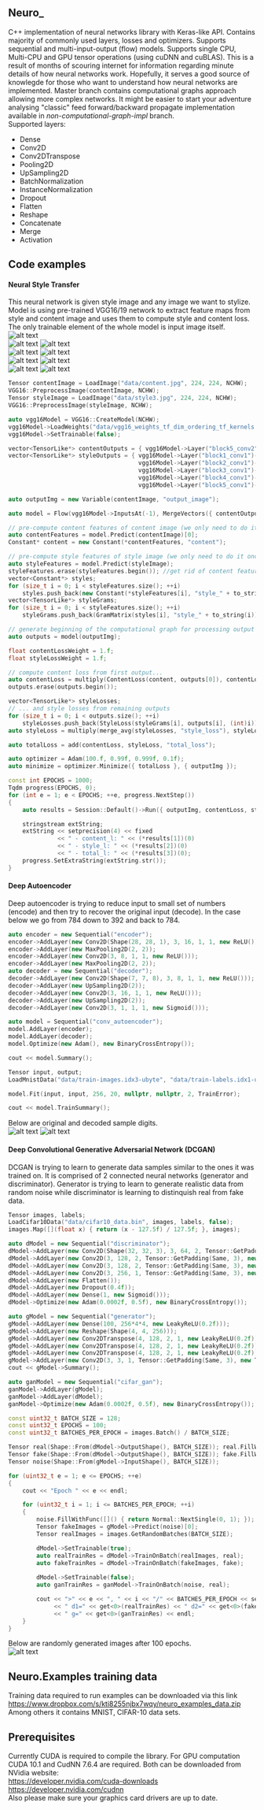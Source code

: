## Neuro_
C++ implementation of neural networks library with Keras-like API. Contains majority of commonly used layers, losses and optimizers. Supports sequential and multi-input-output (flow) models. Supports single CPU, Multi-CPU and GPU tensor operations (using cuDNN and cuBLAS). This is a result of months of scouring internet for information regarding minute details of how neural networks work. Hopefully, it serves a good source of knowlegde for those who want to understand how neural networks are implemented. Master branch contains computational graphs approach allowing more complex networks. It might be easier to start your adventure analysing "classic" feed forward/backward propagate implementation available in *non-computational-graph-impl* branch.  
Supported layers:  
* Dense
* Conv2D
* Conv2DTranspose
* Pooling2D
* UpSampling2D
* BatchNormalization
* InstanceNormalization
* Dropout
* Flatten
* Reshape
* Concatenate
* Merge
* Activation

## Code examples
#### Neural Style Transfer
This neural network is given style image and any image we want to stylize. Model is using pre-trained VGG16/19 network to extract feature maps from style and content image and uses them to compute style and content loss. The only trainable element of the whole model is input image itself.  
![alt text](https://github.com/Cr33zz/Neuro_/blob/computation-graph/Neuro.Examples/content.jpg)  
![alt text](https://github.com/Cr33zz/Neuro_/blob/computation-graph/Neuro.Examples/style.jpg)
![alt text](https://github.com/Cr33zz/Neuro_/blob/computation-graph/Neuro.Examples/neural_transfer.jpg)  
![alt text](https://github.com/Cr33zz/Neuro_/blob/computation-graph/Neuro.Examples/style3.jpg)
![alt text](https://github.com/Cr33zz/Neuro_/blob/computation-graph/Neuro.Examples/neural_transfer3.jpg)  
![alt text](https://github.com/Cr33zz/Neuro_/blob/computation-graph/Neuro.Examples/style4.jpg)
![alt text](https://github.com/Cr33zz/Neuro_/blob/computation-graph/Neuro.Examples/neural_transfer4.jpg)  
![alt text](https://github.com/Cr33zz/Neuro_/blob/computation-graph/Neuro.Examples/style5.jpg)
![alt text](https://github.com/Cr33zz/Neuro_/blob/computation-graph/Neuro.Examples/neural_transfer5.jpg)  
```cpp
Tensor contentImage = LoadImage("data/content.jpg", 224, 224, NCHW);
VGG16::PreprocessImage(contentImage, NCHW);
Tensor styleImage = LoadImage("data/style3.jpg", 224, 224, NCHW);
VGG16::PreprocessImage(styleImage, NCHW);

auto vgg16Model = VGG16::CreateModel(NCHW);
vgg16Model->LoadWeights("data/vgg16_weights_tf_dim_ordering_tf_kernels.h5");
vgg16Model->SetTrainable(false);

vector<TensorLike*> contentOutputs = { vgg16Model->Layer("block5_conv2")->Outputs()[0] };
vector<TensorLike*> styleOutputs = { vgg16Model->Layer("block1_conv1")->Outputs()[0], 
                                     vgg16Model->Layer("block2_conv1")->Outputs()[0], 
                                     vgg16Model->Layer("block3_conv1")->Outputs()[0], 
                                     vgg16Model->Layer("block4_conv1")->Outputs()[0],
                                     vgg16Model->Layer("block5_conv1")->Outputs()[0] };

auto outputImg = new Variable(contentImage, "output_image");

auto model = Flow(vgg16Model->InputsAt(-1), MergeVectors({ contentOutputs, styleOutputs }));

// pre-compute content features of content image (we only need to do it once since that image won't change)
auto contentFeatures = model.Predict(contentImage)[0];
Constant* content = new Constant(*contentFeatures, "content");

// pre-compute style features of style image (we only need to do it once since that image won't change either)
auto styleFeatures = model.Predict(styleImage);
styleFeatures.erase(styleFeatures.begin()); //get rid of content feature
vector<Constant*> styles;
for (size_t i = 0; i < styleFeatures.size(); ++i)
    styles.push_back(new Constant(*styleFeatures[i], "style_" + to_string(i)));
vector<TensorLike*> styleGrams;
for (size_t i = 0; i < styleFeatures.size(); ++i)
    styleGrams.push_back(GramMatrix(styles[i], "style_" + to_string(i)));

// generate beginning of the computational graph for processing output image
auto outputs = model(outputImg);

float contentLossWeight = 1.f;
float styleLossWeight = 1.f;

// compute content loss from first output...
auto contentLoss = multiply(ContentLoss(content, outputs[0]), contentLossWeight);
outputs.erase(outputs.begin());

vector<TensorLike*> styleLosses;
// ... and style losses from remaining outputs
for (size_t i = 0; i < outputs.size(); ++i)
    styleLosses.push_back(StyleLoss(styleGrams[i], outputs[i], (int)i));
auto styleLoss = multiply(merge_avg(styleLosses, "style_loss"), styleLossWeight);

auto totalLoss = add(contentLoss, styleLoss, "total_loss");

auto optimizer = Adam(100.f, 0.99f, 0.999f, 0.1f);
auto minimize = optimizer.Minimize({ totalLoss }, { outputImg });

const int EPOCHS = 1000;
Tqdm progress(EPOCHS, 0);
for (int e = 1; e < EPOCHS; ++e, progress.NextStep())
{
    auto results = Session::Default()->Run({ outputImg, contentLoss, styleLoss, totalLoss, minimize }, {});

    stringstream extString;
    extString << setprecision(4) << fixed 
              << " - content_l: " << (*results[1])(0) 
              << " - style_l: " << (*results[2])(0) 
              << " - total_l: " << (*results[3])(0);
    progress.SetExtraString(extString.str());
}

```
#### Deep Autoencoder
Deep autoencoder is trying to reduce input to small set of numbers (encode) and then try to recover the original input (decode). In the case below we go from 784 down to 392 and back to 784.
```cpp
auto encoder = new Sequential("encoder");
encoder->AddLayer(new Conv2D(Shape(28, 28, 1), 3, 16, 1, 1, new ReLU()));
encoder->AddLayer(new MaxPooling2D(2, 2));
encoder->AddLayer(new Conv2D(3, 8, 1, 1, new ReLU()));
encoder->AddLayer(new MaxPooling2D(2, 2));
auto decoder = new Sequential("decoder");
decoder->AddLayer(new Conv2D(Shape(7, 7, 8), 3, 8, 1, 1, new ReLU()));
decoder->AddLayer(new UpSampling2D(2));
decoder->AddLayer(new Conv2D(3, 16, 1, 1, new ReLU()));
decoder->AddLayer(new UpSampling2D(2));
decoder->AddLayer(new Conv2D(3, 1, 1, 1, new Sigmoid()));

auto model = Sequential("conv_autoencoder");
model.AddLayer(encoder);
model.AddLayer(decoder);
model.Optimize(new Adam(), new BinaryCrossEntropy());

cout << model.Summary();

Tensor input, output;
LoadMnistData("data/train-images.idx3-ubyte", "data/train-labels.idx1-ubyte", input, output, true);

model.Fit(input, input, 256, 20, nullptr, nullptr, 2, TrainError);

cout << model.TrainSummary();
```
Below are original and decoded sample digits.  
![alt text](https://github.com/Cr33zz/Neuro_/blob/master/Neuro.Examples/original_conv.jpg)
![alt text](https://github.com/Cr33zz/Neuro_/blob/master/Neuro.Examples/decoded_conv.jpg)
#### Deep Convolutional Generative Adversarial Network (DCGAN)
DCGAN is trying to learn to generate data samples similar to the ones it was trained on. It is comprised of 2 connected neural networks (generator and discriminator). Generator is trying to learn to generate realistic data from random noise while discriminator is learning to distinquish real from fake data.
```cpp
Tensor images, labels;
LoadCifar10Data("data/cifar10_data.bin", images, labels, false);
images.Map([](float x) { return (x - 127.5f) / 127.5f; }, images);

auto dModel = new Sequential("discriminator");
dModel->AddLayer(new Conv2D(Shape(32, 32, 3), 3, 64, 2, Tensor::GetPadding(Same, 3), new LeakyReLU(0.2f)));
dModel->AddLayer(new Conv2D(3, 128, 2, Tensor::GetPadding(Same, 3), new LeakyReLU(0.2f)));
dModel->AddLayer(new Conv2D(3, 128, 2, Tensor::GetPadding(Same, 3), new LeakyReLU(0.2f)));
dModel->AddLayer(new Conv2D(3, 256, 1, Tensor::GetPadding(Same, 3), new LeakyReLU(0.2f)));
dModel->AddLayer(new Flatten());
dModel->AddLayer(new Dropout(0.4f));
dModel->AddLayer(new Dense(1, new Sigmoid()));
dModel->Optimize(new Adam(0.0002f, 0.5f), new BinaryCrossEntropy());

auto gModel = new Sequential("generator");
gModel->AddLayer(new Dense(100, 256*4*4, new LeakyReLU(0.2f)));
gModel->AddLayer(new Reshape(Shape(4, 4, 256)));
gModel->AddLayer(new Conv2DTranspose(4, 128, 2, 1, new LeakyReLU(0.2f)));
gModel->AddLayer(new Conv2DTranspose(4, 128, 2, 1, new LeakyReLU(0.2f)));
gModel->AddLayer(new Conv2DTranspose(4, 128, 2, 1, new LeakyReLU(0.2f)));
gModel->AddLayer(new Conv2D(3, 3, 1, Tensor::GetPadding(Same, 3), new Tanh()));
cout << gModel->Summary();

auto ganModel = new Sequential("cifar_gan");
ganModel->AddLayer(gModel);
ganModel->AddLayer(dModel);
ganModel->Optimize(new Adam(0.0002f, 0.5f), new BinaryCrossEntropy());

const uint32_t BATCH_SIZE = 128;
const uint32_t EPOCHS = 100;
const uint32_t BATCHES_PER_EPOCH = images.Batch() / BATCH_SIZE;

Tensor real(Shape::From(dModel->OutputShape(), BATCH_SIZE)); real.FillWithValue(1.f);
Tensor fake(Shape::From(dModel->OutputShape(), BATCH_SIZE)); fake.FillWithValue(0.f);
Tensor noise(Shape::From(gModel->InputShape(), BATCH_SIZE));

for (uint32_t e = 1; e <= EPOCHS; ++e)
{
    cout << "Epoch " << e << endl;

    for (uint32_t i = 1; i <= BATCHES_PER_EPOCH; ++i)
    {
        noise.FillWithFunc([]() { return Normal::NextSingle(0, 1); });
        Tensor fakeImages = gModel->Predict(noise)[0];
        Tensor realImages = images.GetRandomBatches(BATCH_SIZE);

        dModel->SetTrainable(true);
        auto realTrainRes = dModel->TrainOnBatch(realImages, real);
        auto fakeTrainRes = dModel->TrainOnBatch(fakeImages, fake);
        
        dModel->SetTrainable(false);
        auto ganTrainRes = ganModel->TrainOnBatch(noise, real);

        cout << ">" << e << ", " << i << "/" << BATCHES_PER_EPOCH << setprecision(4) << fixed 
             << " d1=" << get<0>(realTrainRes) << " d2=" << get<0>(fakeTrainRes) 
             << " g=" << get<0>(ganTrainRes) << endl;
    }
}
```
Below are randomly generated images after 100 epochs.  
![alt text](https://github.com/Cr33zz/Neuro_/blob/master/Neuro.Examples/cifar_dc_gan_after_100_epochs.jpg "DCGAN after 100 epochs")
## Neuro.Examples training data
Training data required to run examples can be downloaded via this link
https://www.dropbox.com/s/kti8255njbx7wqy/neuro_examples_data.zip  
Among others it contains MNIST, CIFAR-10 data sets.
## Prerequisites
Currently CUDA is required to compile the library. For GPU computation CUDA 10.1 and CudNN 7.6.4 are required. Both can be downloaded from NVidia website:  
https://developer.nvidia.com/cuda-downloads  
https://developer.nvidia.com/cudnn  
Also please make sure your graphics card drivers are up to date.
